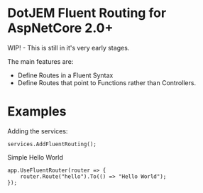 # DotJEM Fluent Routing for AspNetCore 2.0+

WIP! - This is still in it's very early stages.

The main features are:
 - Define Routes in a Fluent Syntax
 - Define Routes that point to Functions rather than Controllers.


# Examples

Adding the services:
```CSharp
services.AddFluentRouting();
```

Simple Hello World
```CSharp
app.UseFluentRouter(router => {
    router.Route("hello").To(() => "Hello World");
});
```
